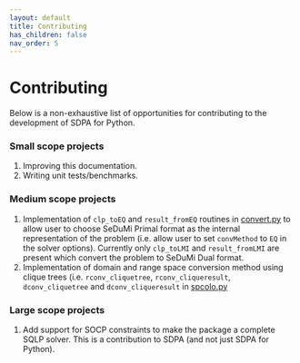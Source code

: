 ```yaml
---
layout: default
title: Contributing
has_children: false
nav_order: 5
---
```


# Contributing

Below is a non-exhaustive list of opportunities for contributing to the development of SDPA for Python.

### Small scope projects

1. Improving this documentation.
2. Writing unit tests/benchmarks.

### Medium scope projects

1. Implementation of `clp_toEQ` and `result_fromEQ` routines in [convert.py](https://github.com/sdpa-python/sdpa-python/blob/main/sdpap/convert.py) to allow user to choose SeDuMi Primal format as the internal representation of the problem (i.e. allow user to set `convMethod` to `EQ` in the solver options). Currently only `clp_toLMI` and `result_fromLMI` are present which convert the problem to SeDuMi Dual format.
2. Implementation of domain and range space conversion method using clique trees (i.e. `rconv_cliquetree`, `rconv_cliqueresult`, `dconv_cliquetree` and `dconv_cliqueresult` in [spcolo.py](https://github.com/sdpa-python/sdpa-python/blob/main/sdpap/spcolo/spcolo.py)

### Large scope projects

1. Add support for SOCP constraints to make the package a complete SQLP solver. This is a contribution to SDPA (and not just SDPA for Python).

